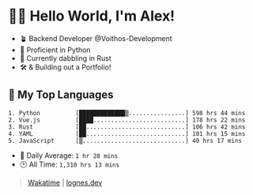# 🎷🐛 Hello World, I'm Alex!

- 🪴 Backend Developer @Voithos-Development
- 🐍 Proficient in Python
- 🦀 Currently dabbling in Rust
- 🛠️ & Building out a Portfolio!

## 💚 My Top Languages
```
1. Python          [█████████████▒................] 598 hrs 44 mins
2. Vue.js          [████..........................] 178 hrs 22 mins
3. Rust            [██............................] 106 hrs 42 mins
4. YAML            [██............................] 101 hrs 15 mins
5. JavaScript      [▒.............................] 40 hrs 17 mins
```
- 💪 Daily Average: `1 hr 28 mins`
- 🕑 All Time: `1,310 hrs 13 mins`

> [Wakatime](https://wakatime.com/@lognes) | [lognes.dev](https://lognes.dev)